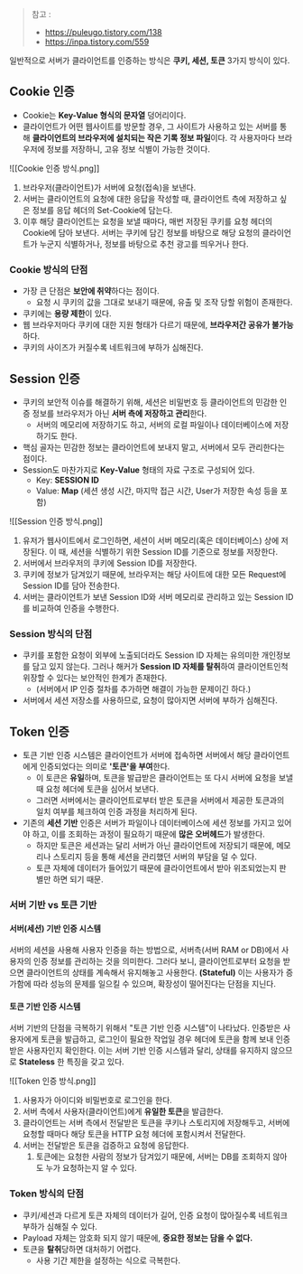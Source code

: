 > 참고 : 
> - https://puleugo.tistory.com/138
> - https://inpa.tistory.com/559

일반적으로 서버가 클라이언트를 인증하는 방식은 **쿠키, 세션, 토큰** 3가지 방식이 있다.

## Cookie 인증
- Cookie는 **Key-Value 형식의 문자열** 덩어리이다.
- 클라이언트가 어떤 웹사이트를 방문할 경우, 그 사이트가 사용하고 있는 서버를 통해 **클라이언트의 브라우저에 설치되는 작은 기록 정보 파일**이다. 각 사용자마다 브라우저에 정보를 저장하니, 고유 정보 식별이 가능한 것이다.

![[Cookie 인증 방식.png]]
1. 브라우저(클라이언트)가 서버에 요청(접속)을 보낸다.
2. 서버는 클라이언트의 요청에 대한 응답을 작성할 때, 클라이언트 측에 저장하고 싶은 정보를 응답 헤더의 Set-Cookie에 담는다.
3. 이후 해당 클라이언트는 요청을 보낼 때마다, 매번 저장된 쿠키를 요청 헤더의 Cookie에 담아 보낸다. 서버는 쿠키에 담긴 정보를 바탕으로 해당 요청의 클라이언트가 누군지 식별하거나, 정보를 바탕으로 추천 광고를 띄우거나 한다.

### Cookie 방식의 단점
- 가장 큰 단점은 **보안에 취약**하다는 점이다.
	- 요청 시 쿠키의 값을 그대로 보내기 때문에, 유출 및 조작 당할 위험이 존재한다.
- 쿠키에는 **용량 제한**이 있다.
- 웹 브라우저마다 쿠키에 대한 지원 형태가 다르기 때문에, **브라우저간 공유가 불가능**하다.
- 쿠키의 사이즈가 커질수록 네트워크에 부하가 심해진다.


## Session 인증
- 쿠키의 보안적 이슈를 해결하기 위해, 세션은 비밀번호 등 클라이언트의 민감한 인증 정보를 브라우저가 아닌 **서버 측에 저장하고 관리**한다.
	- 서버의 메모리에 저장하기도 하고, 서버의 로컬 파일이나 데이터베이스에 저장하기도 한다.
- 핵심 골자는 민감한 정보는 클라이언트에 보내지 말고, 서버에서 모두 관리한다는 점이다.
- Session도 마찬가지로 **Key-Value** 형태의 자료 구조로 구성되어 있다.
	- Key: **SESSION ID**
	- Value: **Map** (세션 생성 시간, 마지막 접근 시간, User가 저장한 속성 등을 포함)

![[Session 인증 방식.png]]
1. 유저가 웹사이트에서 로그인하면, 세션이 서버 메모리(혹은 데이터베이스) 상에 저장된다. 이 때, 세션을 식별하기 위한 Session ID를 기준으로 정보를 저장한다.
2. 서버에서 브라우저의 쿠키에 Session ID를 저장한다.
3. 쿠키에 정보가 담겨있기 때문에, 브라우저는 해당 사이트에 대한 모든 Request에 Session ID를 담아 전송한다.
4. 서버는 클라이언트가 보낸 Session ID와 서버 메모리로 관리하고 있는 Session ID를 비교하여 인증을 수행한다.

### Session 방식의 단점
- 쿠키를 포함한 요청이 외부에 노출되더라도 Session ID 자체는 유의미한 개인정보를 담고 있지 않는다. 그러나 해커가 **Session ID 자체를 탈취**하여 클라이언트인척 위장할 수 있다는 보안적인 한계가 존재한다.
	- (서버에서 IP 인증 절차를 추가하면 해결이 가능한 문제이긴 하다.)
- 서버에서 세션 저장소를 사용하므로, 요청이 많아지면 서버에 부하가 심해진다.


## Token 인증
- 토큰 기반 인증 시스템은 클라이언트가 서버에 접속하면 서버에서 해당 클라이언트에게 인증되었다는 의미로 **'토큰'을 부여**한다.
	- 이 토큰은 **유일**하며, 토큰을 발급받은 클라이언트는 또 다시 서버에 요청을 보낼 때 요청 헤더에 토큰을 심어서 보낸다.
	- 그러면 서버에서는 클라이언트로부터 받은 토큰을 서버에서 제공한 토큰과의 일치 여부를 체크하여 인증 과정을 처리하게 된다.
- 기존의 **세션 기반** 인증은 서버가 파일이나 데이터베이스에 세션 정보를 가지고 있어야 하고, 이를 조회하는 과정이 필요하기 때문에 **많은 오버헤드**가 발생한다.
	- 하지만 토큰은 세션과는 달리 서버가 아닌 클라이언트에 저장되기 때문에, 메모리나 스토리지 등을 통해 세션을 관리했던 서버의 부담을 덜 수 있다.
	- 토큰 자체에 데이터가 들어있기 때문에 클라이언트에서 받아 위조되었는지 판별만 하면 되기 때문.

### 서버 기반 vs 토큰 기반
#### 서버(세션) 기반 인증 시스템
서버의 세션을 사용해 사용자 인증을 하는 방법으로, 서버측(서버 RAM or DB)에서 사용자의 인증 정보를 관리하는 것을 의미한다.
그러다 보니, 클라이언트로부터 요청을 받으면 클라이언트의 상태를 계속해서 유지해놓고 사용한다. **(Stateful)**
이는 사용자가 증가함에 따라 성능의 문제를 일으킬 수 있으며, 확장성이 떨어진다는 단점을 지닌다.

#### 토큰 기반 인증 시스템
서버 기반의 단점을 극복하기 위해서 "토큰 기반 인증 시스템"이 나타났다.
인증받은 사용자에게 토큰을 발급하고, 로그인이 필요한 작업일 경우 헤더에 토큰을 함께 보내 인증받은 사용자인지 확인한다. 이는 서버 기반 인증 시스템과 달리, 상태를 유지하지 않으므로 **Stateless** 한 특징을 갖고 있다.

![[Token 인증 방식.png]]

1. 사용자가 아이디와 비밀번호로 로그인을 한다.
2. 서버 측에서 사용자(클라이언트)에게 **유일한 토큰**을 발급한다.
3. 클라이언트는 서버 측에서 전달받은 토큰을 쿠키나 스토리지에 저장해두고, 서버에 요청할 때마다 해당 토큰을 HTTP 요청 헤더에 포함시켜서 전달한다.
4. 서버는 전달받은 토큰을 검증하고 요청에 응답한다.
	1. 토큰에는 요청한 사람의 정보가 담겨있기 때문에, 서버는 DB를 조회하지 않아도 누가 요청하는지 알 수 있다.

### Token 방식의 단점
- 쿠키/세션과 다르게 토큰 자체의 데이터가 길어, 인증 요청이 많아질수록 네트워크 부하가 심해질 수 있다.
- Payload 자체는 암호화 되지 않기 때문에, **중요한 정보는 담을 수 없다.**
- 토큰을 **탈취**당하면 대처하기 어렵다.
	- 사용 기간 제한을 설정하는 식으로 극복한다.